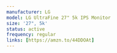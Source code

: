 ```yaml
---
manufacturer: LG
model: LG UltraFine 27" 5k IPS Monitor
size: '27", 5k'
status: active
frequency: regular
links: [https://amzn.to/44DDOAt]
---
```


